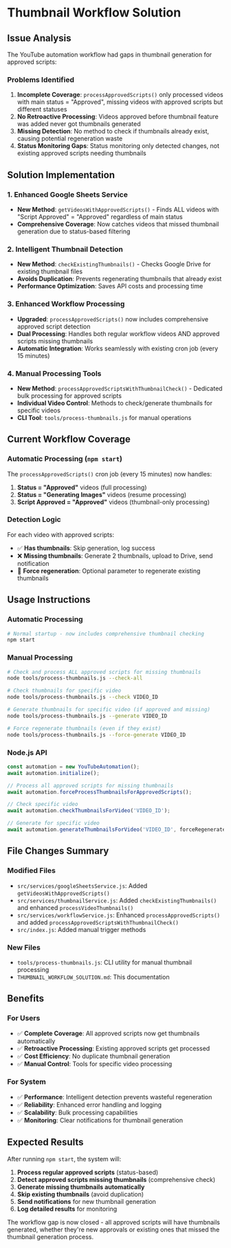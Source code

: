 # Thumbnail Workflow Solution

## Issue Analysis

The YouTube automation workflow had gaps in thumbnail generation for approved scripts:

### Problems Identified
1. **Incomplete Coverage**: `processApprovedScripts()` only processed videos with main status = "Approved", missing videos with approved scripts but different statuses
2. **No Retroactive Processing**: Videos approved before thumbnail feature was added never got thumbnails generated
3. **Missing Detection**: No method to check if thumbnails already exist, causing potential regeneration waste
4. **Status Monitoring Gaps**: Status monitoring only detected changes, not existing approved scripts needing thumbnails

## Solution Implementation

### 1. Enhanced Google Sheets Service
- **New Method**: `getVideosWithApprovedScripts()` - Finds ALL videos with "Script Approved" = "Approved" regardless of main status
- **Comprehensive Coverage**: Now catches videos that missed thumbnail generation due to status-based filtering

### 2. Intelligent Thumbnail Detection  
- **New Method**: `checkExistingThumbnails()` - Checks Google Drive for existing thumbnail files
- **Avoids Duplication**: Prevents regenerating thumbnails that already exist
- **Performance Optimization**: Saves API costs and processing time

### 3. Enhanced Workflow Processing
- **Upgraded**: `processApprovedScripts()` now includes comprehensive approved script detection
- **Dual Processing**: Handles both regular workflow videos AND approved scripts missing thumbnails
- **Automatic Integration**: Works seamlessly with existing cron job (every 15 minutes)

### 4. Manual Processing Tools
- **New Method**: `processApprovedScriptsWithThumbnailCheck()` - Dedicated bulk processing for approved scripts
- **Individual Video Control**: Methods to check/generate thumbnails for specific videos
- **CLI Tool**: `tools/process-thumbnails.js` for manual operations

## Current Workflow Coverage

### Automatic Processing (`npm start`)
The `processApprovedScripts()` cron job (every 15 minutes) now handles:

1. **Status = "Approved"** videos (full processing)
2. **Status = "Generating Images"** videos (resume processing)  
3. **Script Approved = "Approved"** videos (thumbnail-only processing)

### Detection Logic
For each video with approved scripts:
- ✅ **Has thumbnails**: Skip generation, log success
- ❌ **Missing thumbnails**: Generate 2 thumbnails, upload to Drive, send notification
- 🔄 **Force regeneration**: Optional parameter to regenerate existing thumbnails

## Usage Instructions

### Automatic Processing
```bash
# Normal startup - now includes comprehensive thumbnail checking
npm start
```

### Manual Processing
```bash
# Check and process ALL approved scripts for missing thumbnails
node tools/process-thumbnails.js --check-all

# Check thumbnails for specific video
node tools/process-thumbnails.js --check VIDEO_ID

# Generate thumbnails for specific video (if approved and missing)
node tools/process-thumbnails.js --generate VIDEO_ID

# Force regenerate thumbnails (even if they exist)
node tools/process-thumbnails.js --force-generate VIDEO_ID
```

### Node.js API
```javascript
const automation = new YouTubeAutomation();
await automation.initialize();

// Process all approved scripts for missing thumbnails
await automation.forceProcessThumbnailsForApprovedScripts();

// Check specific video
await automation.checkThumbnailsForVideo('VIDEO_ID');

// Generate for specific video
await automation.generateThumbnailsForVideo('VIDEO_ID', forceRegenerate);
```

## File Changes Summary

### Modified Files
- `src/services/googleSheetsService.js`: Added `getVideosWithApprovedScripts()`
- `src/services/thumbnailService.js`: Added `checkExistingThumbnails()` and enhanced `processVideoThumbnails()` 
- `src/services/workflowService.js`: Enhanced `processApprovedScripts()` and added `processApprovedScriptsWithThumbnailCheck()`
- `src/index.js`: Added manual trigger methods

### New Files
- `tools/process-thumbnails.js`: CLI utility for manual thumbnail processing
- `THUMBNAIL_WORKFLOW_SOLUTION.md`: This documentation

## Benefits

### For Users
- ✅ **Complete Coverage**: All approved scripts now get thumbnails automatically
- ✅ **Retroactive Processing**: Existing approved scripts get processed
- ✅ **Cost Efficiency**: No duplicate thumbnail generation
- ✅ **Manual Control**: Tools for specific video processing

### For System
- ✅ **Performance**: Intelligent detection prevents wasteful regeneration  
- ✅ **Reliability**: Enhanced error handling and logging
- ✅ **Scalability**: Bulk processing capabilities
- ✅ **Monitoring**: Clear notifications for thumbnail generation

## Expected Results

After running `npm start`, the system will:

1. **Process regular approved scripts** (status-based)
2. **Detect approved scripts missing thumbnails** (comprehensive check)  
3. **Generate missing thumbnails automatically**
4. **Skip existing thumbnails** (avoid duplication)
5. **Send notifications** for new thumbnail generation
6. **Log detailed results** for monitoring

The workflow gap is now closed - all approved scripts will have thumbnails generated, whether they're new approvals or existing ones that missed the thumbnail generation process.